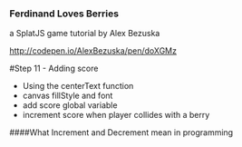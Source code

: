### Ferdinand Loves Berries
a SplatJS game tutorial by Alex Bezuska


http://codepen.io/AlexBezuska/pen/doXGMz


#Step 11 - Adding score

- Using the centerText function
- canvas fillStyle and font
- add score global variable
- increment score when player collides with a berry


####What Increment and Decrement mean in programming



